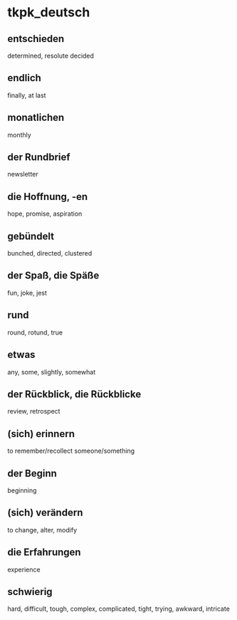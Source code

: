 # tkpk_deutsch

## entschieden

determined, resolute
decided

## endlich

finally, at last

## monatlichen

monthly

## der Rundbrief

newsletter

## die Hoffnung, -en

hope, promise, aspiration

## gebündelt

bunched, directed, clustered

## der Spaß, die Späße 

fun, joke, jest

## rund

round, rotund, true

## etwas

any, some, slightly, somewhat

## der Rückblick, die Rückblicke

review, retrospect

## (sich) erinnern

to remember/recollect someone/something

## der Beginn

beginning

## (sich) verändern

to change, alter, modify

## die Erfahrungen

experience

## schwierig

hard, difficult, tough, complex, complicated, tight, trying, awkward, intricate
